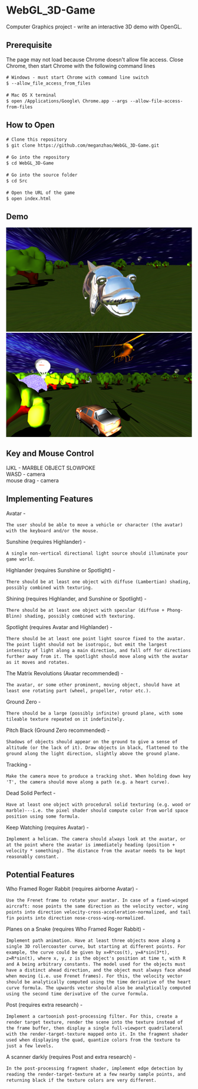 # WebGL_3D-Game
Computer Graphics project - write an interactive 3D demo with OpenGL.


## Prerequisite
The page may not load because Chrome doesn't allow file access. Close Chrome, then start Chrome with the following command lines
```
# Windows - must start Chrome with command line switch
$ --allow_file_access_from_files

# Mac OS X terminal
$ open /Applications/Google\ Chrome.app --args --allow-file-access-from-files
```
## How to Open
```
# Clone this repository
$ git clone https://github.com/meganzhao/WebGL_3D-Game.git

# Go into the repository
$ cd WebGL_3D-Game

# Go into the source folder
$ cd Src

# Open the URL of the game
$ open index.html
```

## Demo
![Alt text](img-demo/slowpoke.png?raw=true "slowpoke")
![Alt text](img-demo/world.png?raw=true "world")


## Key and Mouse Control
 IJKL - MARBLE OBJECT SLOWPOKE       
 WASD - camera      
 mouse drag - camera

## Implementing Features
Avatar -

	The user should be able to move a vehicle or character (the avatar) with the keyboard and/or the mouse.



Sunshine (requires Highlander) - 

	A single non-vertical directional light source should illuminate your game world.



Highlander (requires Sunshine or Spotlight) -

	There should be at least one object with diffuse (Lambertian) shading, possibly combined with texturing.



Shining (requires Highlander, and Sunshine or Spotlight) -

	There should be at least one object with specular (diffuse + Phong-Blinn) shading, possibly combined with texturing.



Spotlight (requires Avatar and Highlander) -

	There should be at least one point light source fixed to the avatar. The point light should not be isotropic, but emit the largest intensity of light along a main direction, and fall off for directions further away from it. The spotlight should move along with the avatar as it moves and rotates.



The Matrix Revolutions (Avatar recommended) -

	The avatar, or some other prominent, moving object, should have at least one rotating part (wheel, propeller, rotor etc.).



Ground Zero -

	There should be a large (possibly infinite) ground plane, with some tileable texture repeated on it indefinitely.



Pitch Black (Ground Zero recommended) -

	Shadows of objects should appear on the ground to give a sense of altitude (or the lack of it). Draw objects in black, flattened to the ground along the light direction, slightly above the ground plane.

Tracking -

	Make the camera move to produce a tracking shot. When holding down key 'T', the camera should move along a path (e.g. a heart curve).


Dead Solid Perfect -

	Have at least one object with procedural solid texturing (e.g. wood or marble)---i.e. the pixel shader should compute color from world space position using some formula.

Keep Watching (requires Avatar) -

	Implement a helicam. The camera should always look at the avatar, or at the point where the avatar is immediately heading (position + velocity * something). The distance from the avatar needs to be kept reasonably constant.


## Potential Features

Who Framed Roger Rabbit (requires airborne Avatar) -

	Use the Frenet frame to rotate your avatar. In case of a fixed-winged aircraft: nose points the same direction as the velocity vector, wing points into direction velocity-cross-acceleration-normalized, and tail fin points into direction nose-cross-wing-normalized.

Planes on a Snake (requires Who Framed Roger Rabbit) -

	Implement path animation. Have at least three objects move along a single 3D rollercoaster curve, but starting at different points. For example, the curve could be given by x=R*cos(t), y=A*sin(3*t), z=R*sin(t), where x, y, z is the object's position at time t, with R and A being arbitrary constants. The model used for the objects must have a distinct ahead direction, and the object must always face ahead when moving (i.e. use Frenet frames). For this, the velocity vector should be analytically computed using the time derivative of the heart curve formula. The upwards vector should also be analytically computed using the second time derivative of the curve formula.

Post (requires extra research) -

	Implement a cartoonish post-processing filter. For this, create a render target texture, render the scene into the texture instead of the frame buffer, then display a single full-viewport quadrilateral with the render-target-texture mapped onto it. In the fragment shader used when displaying the quad, quantize colors from the texture to just a few levels.

A scanner darkly (requires Post and extra research) -

	In the post-processing fragment shader, implement edge detection by reading the render-target-texture at a few nearby sample points, and returning black if the texture colors are very different. 


